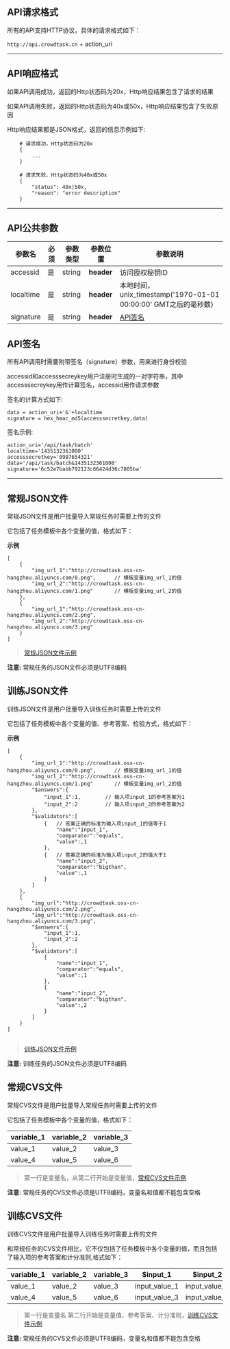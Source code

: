 
## API请求格式

所有的API支持HTTP协议，具体的请求格式如下：

`http://api.crowdtask.cn` + action_uri

- - -

## API响应格式

如果API调用成功，返回的Http状态码为20x，Http响应结果包含了请求的结果

如果API调用失败，返回的Http状态码为40x或50x，Http响应结果包含了失败原因

Http响应结果都是JSON格式，返回的信息示例如下: 
```
    # 请求成功，Http状态码为20x
    {
		...
    }

    # 请求失败，Http状态码为40x或50x
    {
        "status": 40x|50x,
        "reason": "error description"
    }
```
- - -

## API公共参数
|参数名|必须|参数类型|参数位置|参数说明|
|----|------|------|------|------|
|accessid|是|string|**header**|访问授权秘钥ID|
|localtime|是|string|**header**|本地时间，unix_timestamp('1970-01-01 00:00:00' GMT之后的毫秒数)|
|signature|是|string|**header**|[API签名](#API签名)|


## API签名

所有API调用时需要附带签名（signature）参数，用来进行身份校验

accessid和accesssecreykey用户注册时生成的一对字符串，其中accesssecreykey用作计算签名，accessid用作请求参数

签名的计算方式如下:
```
data = action_uri+'&'+localtime
signature = hex_hmac_md5(accesssecretkey,data)

```
签名示例: 

``` 
action_uri='/api/task/batch'
localtime='1435132361000'
accesssecretkey='0987654321'
data='/api/task/batch&1435132361000'
signature='6c52e7babb792123c66424d36c7805ba'
```
- - -


## 常规JSON文件

常规JSON文件是用户批量导入常规任务时需要上传的文件

它包括了任务模板中各个变量的值，格式如下：

**示例**

```
[
	{
		"img_url_1":"http://crowdtask.oss-cn-hangzhou.aliyuncs.com/0.png",		// 模板变量img_url_1的值
		"img_url_2":"http://crowdtask.oss-cn-hangzhou.aliyuncs.com/1.png"		// 模板变量img_url_2的值
	},
	{
		"img_url_1":"http://crowdtask.oss-cn-hangzhou.aliyuncs.com/2.png",
		"img_url_2":"http://crowdtask.oss-cn-hangzhou.aliyuncs.com/3.png"
	}
]

```
>[常规JSON文件示例](/resource/sample.json)

**注意:** 常规任务的JSON文件必须是UTF8编码


## 训练JSON文件

训练JSON文件是用户批量导入训练任务时需要上传的文件

它包括了任务模板中各个变量的值、参考答案、检验方式，格式如下：

**示例**

```
[
	{
		"img_url_1":"http://crowdtask.oss-cn-hangzhou.aliyuncs.com/0.png",		// 模板变量img_url_1的值
		"img_url_2":"http://crowdtask.oss-cn-hangzhou.aliyuncs.com/1.png"		// 模板变量img_url_2的值
		"$answers":{
			"input_1":1,		// 输入项input_1的参考答案为1
			"input_2":2			// 输入项input_2的参考答案为2
		},
		"$validators":[
			{	// 答案正确的标准为输入项input_1的值等于1
				"name":"input_1",		
				"comparator":"equals",
				"value":,1
			},
			{	// 答案正确的标准为输入项input_2的值大于1
				"name":"input_2",
				"comparator":"bigthan",
				"value":,1
			}
		]
	},
	{
		"img_url":"http://crowdtask.oss-cn-hangzhou.aliyuncs.com/2.png",
		"img_url":"http://crowdtask.oss-cn-hangzhou.aliyuncs.com/3.png",
		"$answers":{
			"input_1":1,
			"input_2":2
		},
		"$validators":[
			{
				"name":"input_1",
				"comparator":"equals",
				"value":,1
			},
			{
				"name":"input_2",
				"comparator":"bigthan",
				"value":,2
			}
		]
	}
]


```
>[训练JSON文件示例](/resource/trainingtask.json)

**注意:** 训练任务的JSON文件必须是UTF8编码

## 常规CVS文件

常规CVS文件是用户批量导入常规任务时需要上传的文件

它包括了任务模板中各个变量的值，格式如下：

| variable_1 | variable_2| variable_3 |
| ------------ | ------------- | ------------ |
| value_1 | value_2 | value_3 |
| value_4 | value_5 | value_6 |

>第一行是变量名，从第二行开始是变量值，[常规CVS文件示例](/resource/sample.cvs)

**注意:** 常规任务的CVS文件必须是UTF8编码，变量名和值都不能包含空格


## 训练CVS文件

训练CVS文件是用户批量导入训练任务时需要上传的文件

和常规任务的CVS文件相比，它不仅包括了任务模板中各个变量的值，而且包括了输入项的参考答案和计分准则,格式如下：

| variable_1 | variable_2| variable_3 | $input_1 | $input_2 | $validator|
| ------------ | ------------- | ------------ |------------ |------------ |------------ |
| value_1 | value_2 | value_3 |input_value_1|input_value_2|input_1#equals#1;input_2#biggerThan#3|
| value_4 | value_5 | value_6 |input_value_3|input_value_4|input_1#noEquals#2;input_2#lessThan#4|

>第一行是变量名
>第二行开始是变量值、参考答案、计分准则，[训练CVS文件示例](/resource/trainingsample.cvs)

**注意:** 常规任务的CVS文件必须是UTF8编码，变量名和值都不能包含空格


